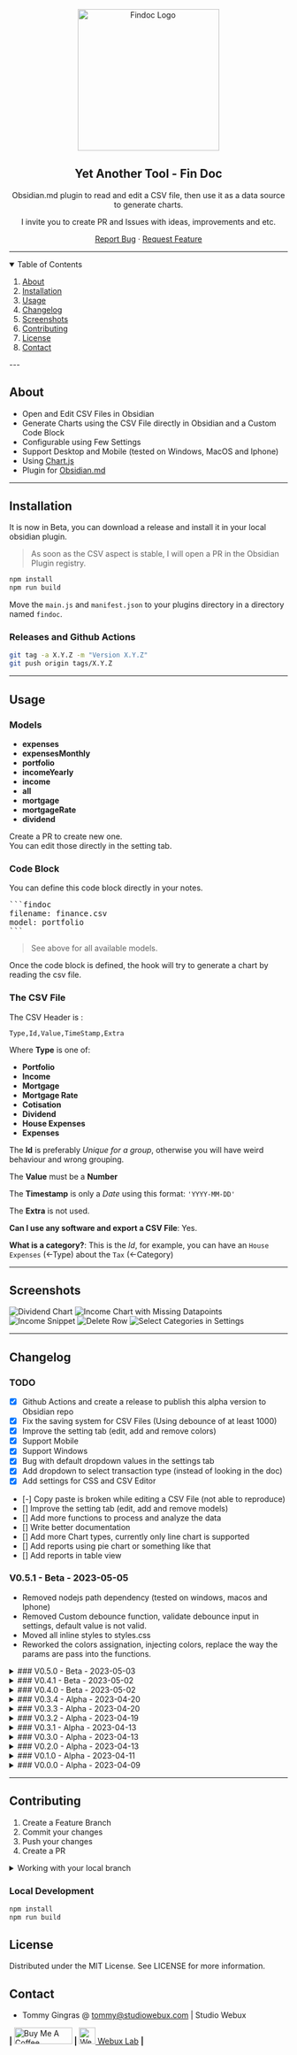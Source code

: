 <div align="center">

<img src="./docs/findoc-logo-256.png" alt="Findoc Logo" width="256">

<h2>Yet Another Tool - Fin Doc</h2>

<p>Obsidian.md plugin to read and edit a CSV file, then use it as a data source to generate charts.</p>
<p>I invite you to create PR and Issues with ideas, improvements and etc.</p>

<p align="center">
  <a href="https://github.com/yet-another-tool/obsidian-findoc/issues">Report Bug</a>
  ·
  <a href="https://github.com/yet-another-tool/obsidian-findoc/issues">Request Feature</a>
</p>
</div>

---

<details open="open">
  <summary>Table of Contents</summary>
  <ol>
    <li>
      <a href="#about">About</a>
    </li>
    <li><a href="#installation">Installation</a></li>
    <li>
      <a href="#usage">Usage</a>
    </li>
    <li><a href="#changelog">Changelog</a></li>
    <li><a href="#screenshots">Screenshots</a></li>
    <li><a href="#contributing">Contributing</a></li>
    <li><a href="#license">License</a></li>
    <li><a href="#contact">Contact</a></li>
  </ol>
</details>
---

## About

-   Open and Edit CSV Files in Obsidian
-   Generate Charts using the CSV File directly in Obsidian and a Custom Code Block
-   Configurable using Few Settings
-   Support Desktop and Mobile (tested on Windows, MacOS and Iphone)
-   Using [Chart.js](https://www.chartjs.org)
-   Plugin for [Obsidian.md](https://obsidian.md)

---

## Installation

It is now in Beta, you can download a release and install it in your local obsidian plugin.

> As soon as the CSV aspect is stable, I will open a PR in the Obsidian Plugin registry.

```bash
npm install
npm run build
```

Move the `main.js` and `manifest.json` to your plugins directory in a directory named `findoc`.

### Releases and Github Actions

```bash
git tag -a X.Y.Z -m "Version X.Y.Z"
git push origin tags/X.Y.Z
```

---

## Usage

### Models

-   **expenses**
-   **expensesMonthly**
-   **portfolio**
-   **incomeYearly**
-   **income**
-   **all**
-   **mortgage**
-   **mortgageRate**
-   **dividend**

Create a PR to create new one.  
You can edit those directly in the setting tab.

### Code Block

You can define this code block directly in your notes.

<pre>
```findoc
filename: finance.csv
model: portfolio
```
</pre>

> See above for all available models.

Once the code block is defined, the hook will try to generate a chart by reading the csv file.

### The CSV File

The CSV Header is :

```csv
Type,Id,Value,TimeStamp,Extra
```

Where **Type** is one of:

-   **Portfolio**
-   **Income**
-   **Mortgage**
-   **Mortgage Rate**
-   **Cotisation**
-   **Dividend**
-   **House Expenses**
-   **Expenses**

The **Id** is preferably _Unique for a group_, otherwise you will have weird behaviour and wrong grouping.

The **Value** must be a **Number**

The **Timestamp** is only a _Date_ using this format: `'YYYY-MM-DD'`

The **Extra** is not used.

**Can I use any software and export a CSV File**: Yes.

**What is a category?**: This is the _Id_, for example, you can have an `House Expenses` (<-Type) about the `Tax` (<-Category)

---

## Screenshots

![Dividend Chart](./docs/DividendChart.png)
![Income Chart with Missing Datapoints](./docs/IncomeChartMissingData.png)
![Income Snippet](./docs/IncomeSnippet.png)
![Delete Row](./docs/V0.5.0/delete-row.png)
![Select Categories in Settings](./docs/V0.5.0/categories-settings.png)

---

## Changelog

### TODO

-   [x] Github Actions and create a release to publish this alpha version to Obsidian repo
-   [x] Fix the saving system for CSV Files (Using debounce of at least 1000)
-   [x] Improve the setting tab (edit, add and remove colors)
-   [x] Support Mobile
-   [x] Support Windows
-   [x] Bug with default dropdown values in the settings tab
-   [x] Add dropdown to select transaction type (instead of looking in the doc)
-   [x] Add settings for CSS and CSV Editor
-   [-] Copy paste is broken while editing a CSV File (not able to reproduce)
-   [] Improve the setting tab (edit, add and remove models)
-   [] Add more functions to process and analyze the data
-   [] Write better documentation
-   [] Add more Chart types, currently only line chart is supported
-   [] Add reports using pie chart or something like that
-   [] Add reports in table view

### V0.5.1 - Beta - 2023-05-05

-   Removed nodejs path dependency (tested on windows, macos and Iphone)
-   Removed Custom debounce function, validate debounce input in settings, default value is not valid.
-   Moved all inline styles to styles.css
-   Reworked the colors assignation, injecting colors, replace the way the params are pass into the functions.

<details>
  <summary>### V0.5.0 - Beta - 2023-05-03</summary>

-   Bug fixes and refactor
-   Content editable is more intuitive, no risk to break everything
-   You can use tab to navigate the table
-   Added delete row button
-   Add, Edit and remove color
-   Improved Categories selection in settings tab
-   UI and Information addition

![Delete Row](./docs/V0.5.0/delete-row.png)
![Edit and Delete color](./docs/V0.5.0/colors.png)
![Select Categories in Settings](./docs/V0.5.0/categories-settings.png)

</details>
<details>
  <summary>### V0.4.1 - Beta - 2023-05-02</summary>

-   Bug fixes
-   Dropdown to select the transaction type

![Dropdown Types](./docs/V0.4.1/dropdown.png)

</details>

<details>
  <summary>### V0.4.0 - Beta - 2023-05-02</summary>

-   Improved (hopefully) the UI when editing a CSV file, wrapped a table in a div with content editable. This way I think it is the best of both solution.
-   The saving system should be better since no more handling of csv separator

![Table View](./docs/V0.4.0/table_view.png)
![Table View Button](./docs/V0.4.0/table_view_btn.png)

</details>

<details>
  <summary>### V0.3.4 - Alpha - 2023-04-20</summary>

-   Fixed Mobile CSV Edition, adding margin to show all text (Tested on Iphone only)
-   Improve error handling and user interaction
-   updated method name to prepare the data
-   Added chart details in the footer

</details>

<details>
  <summary>### V0.3.3 - Alpha - 2023-04-20</summary>

-   Fixed mobile support
-   Fixed dropdown current value selection

</details>

<details>
  <summary>### V0.3.2 - Alpha - 2023-04-19</summary>

-   Added new Methods to prepare the chart
-   Filter per types instead of categories
-   ISSUE Found: **Not Fixed**. Saw saving issues while copy pasting row in the CSV File

</details>

<details>
  <summary>### V0.3.1 - Alpha - 2023-04-13</summary>

-   Added Windows Support

</details>

<details>
  <summary>### V0.3.0 - Alpha - 2023-04-13</summary>

-   Added Mobile Support

</details>

<details>
  <summary>### V0.2.0 - Alpha - 2023-04-13</summary>

-   Added new type: `Expenses`
-   Started to switch the typescript `any` to correct types
-   Moving code to smaller files
-   Added Github Action Pipeline
-   The debounce seems to be better using this implementation (Still backup your file often)
-   Handle data type to show proper symbol
-   bug fixes
-   Handling invalid CSV lines
-   Handling empty lines

</details>

<details>
  <summary>### V0.1.0 - Alpha - 2023-04-11</summary>

-   Refactor code
-   Added configuration using Obsidian Settings
-   Added screenshots
-   Fix few bugs
-   Specifying default values and test them
-   Fix few issues with the inline CSV file. (Backup your file often !)
-   There still a bug regarding the saving system, I had to find a dirty workaround.

</details>

<details>
  <summary>### V0.0.0 - Alpha - 2023-04-09</summary>

-   Open and Edit CSV Files in Obsidian
-   Generate Charts in Obsidian
-   Provided few models to see financial progress

</details>

---

## Contributing

1. Create a Feature Branch
2. Commit your changes
3. Push your changes
4. Create a PR

<details>
<summary>Working with your local branch</summary>

**Branch Checkout:**

```bash
git checkout -b <feature|fix|release|chore|hotfix>/prefix-name
```

> Your branch name must starts with [feature|fix|release|chore|hotfix] and use a / before the name;
> Use hyphens as separator;
> The prefix correspond to your Kanban tool id (e.g. abc-123)

**Keep your branch synced:**

```bash
git fetch origin
git rebase origin/master
```

**Commit your changes:**

```bash
git add .
git commit -m "<feat|ci|test|docs|build|chore|style|refactor|perf|BREAKING CHANGE>: commit message"
```

> Follow this convention commitlint for your commit message structure

**Push your changes:**

```bash
git push origin <feature|fix|release|chore|hotfix>/prefix-name
```

**Examples:**

```bash
git checkout -b release/v1.15.5
git checkout -b feature/abc-123-something-awesome
git checkout -b hotfix/abc-432-something-bad-to-fix
```

```bash
git commit -m "docs: added awesome documentation"
git commit -m "feat: added new feature"
git commit -m "test: added tests"
```

</details>

### Local Development

```bash
npm install
npm run build
```

## License

Distributed under the MIT License. See LICENSE for more information.

## Contact

-   Tommy Gingras @ tommy@studiowebux.com | Studio Webux

<div>
<b> | </b>
<a href="https://www.buymeacoffee.com/studiowebux" target="_blank"
      ><img
        src="https://cdn.buymeacoffee.com/buttons/v2/default-yellow.png"
        alt="Buy Me A Coffee"
        style="height: 30px !important; width: 105px !important"
/></a>
<b> | </b>
<a href="https://webuxlab.com" target="_blank"
      ><img
        src="https://webuxlab-static.s3.ca-central-1.amazonaws.com/logoAmpoule.svg"
        alt="Webux Logo"
        style="height: 30px !important"
/> Webux Lab</a>
<b> | </b>
</div>
